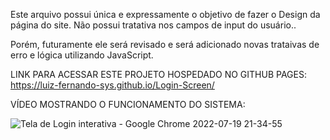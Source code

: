 Este arquivo possui única e expressamente o objetivo de fazer o Design da página do site. Não possui tratativa nos campos de input do usuário..

Porém, futuramente ele será revisado e será adicionado novas trataivas de erro e lógica utilizando JavaScript.

LINK PARA ACESSAR ESTE PROJETO HOSPEDADO NO GITHUB PAGES: https://luiz-fernando-sys.github.io/Login-Screen/



VÍDEO MOSTRANDO O FUNCIONAMENTO DO SISTEMA:

![Tela de Login interativa - Google Chrome 2022-07-19 21-34-55](https://user-images.githubusercontent.com/66912726/180054996-c0a0e0ec-2e24-4df1-9118-ba8c4df93264.gif)
